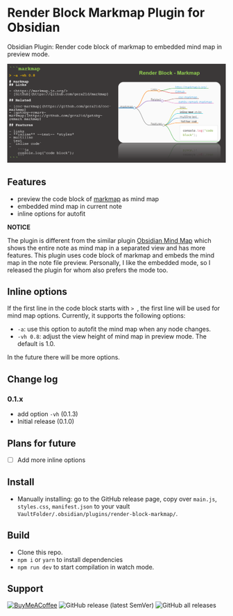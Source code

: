 # Render Block Markmap Plugin for Obsidian

Obsidian Plugin: Render code block of markmap to embedded mind map in preview mode.

![](https://raw.githubusercontent.com/xpgo/obsidian-render-block-markmap/master/image/render-block-markmap1.png)

## Features

- preview the code block of [markmap](https://markmap.js.org/) as mind map
- embedded mind map in current note
- inline options for autofit

**NOTICE**

The plugin is different from the similar plugin [Obsidian Mind Map](https://github.com/lynchjames/obsidian-mind-map) which shows the entire note as mind map in a separated view and has more features. This plugin uses code block of markmap and embeds the mind map in the note file preview. Personally, I like the embedded mode, so I released the plugin for whom also prefers the mode too.

## Inline options

If the first line in the code block starts with `> `, the first line will be used for mind map options. Currently, it supports the following options:

- `-a`: use this option to autofit the mind map when any node changes.
- `-vh 0.8`: adjust the view height of mind map in preview mode. The default is 1.0.

In the future there will be more options.

## Change log

### 0.1.x

- add option `-vh` (0.1.3)
- Initial release (0.1.0)

## Plans for future

- [ ] Add more inline options

## Install

- Manually installing: go to the GitHub release page, copy over `main.js`, `styles.css`, `manifest.json` to your vault `VaultFolder/.obsidian/plugins/render-block-markmap/`.

## Build

- Clone this repo.
- `npm i` or `yarn` to install dependencies
- `npm run dev` to start compilation in watch mode.

## Support

[<img src="https://cdn.buymeacoffee.com/buttons/v2/default-yellow.png" alt="BuyMeACoffee" width="100">](https://www.buymeacoffee.com/xpgo)
![GitHub release (latest SemVer)](https://img.shields.io/github/v/release/xpgo/obsidian-render-block-markmap?style=for-the-badge)
![GitHub all releases](https://img.shields.io/github/downloads/xpgo/obsidian-render-block-markmap/total?style=for-the-badge)
